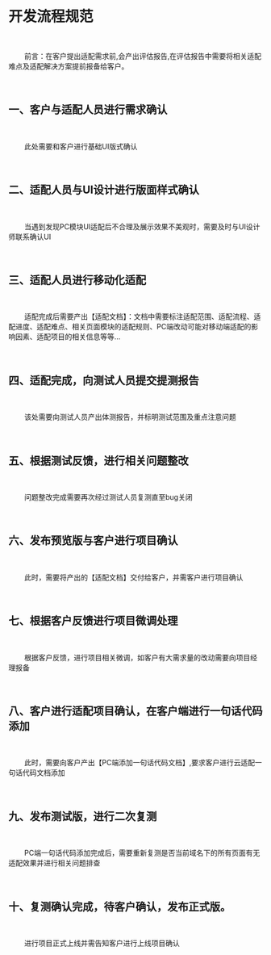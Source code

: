 # 开发流程规范

<br>

&nbsp;&nbsp;&nbsp;&nbsp;&nbsp;&nbsp;&nbsp;&nbsp;前言：在客户提出适配需求前,会产出评估报告,在评估报告中需要将相关适配难点及适配解决方案提前报备给客户。

<br>

## 一、客户与适配人员进行需求确认

<br>

&nbsp;&nbsp;&nbsp;&nbsp;&nbsp;&nbsp;&nbsp;&nbsp;此处需要和客户进行基础UI版式确认

<br>

## 二、适配人员与UI设计进行版面样式确认

<br>

&nbsp;&nbsp;&nbsp;&nbsp;&nbsp;&nbsp;&nbsp;&nbsp;当遇到发现PC模块UI适配后不合理及展示效果不美观时，需要及时与UI设计师联系确认UI

<br>

## 三、适配人员进行移动化适配

<br>

&nbsp;&nbsp;&nbsp;&nbsp;&nbsp;&nbsp;&nbsp;&nbsp;适配完成后需要产出【适配文档】：文档中需要标注适配范围、适配流程、适配进度、适配难点、相关页面模块的适配规则、PC端改动可能对移动端适配的影响因素、适配项目的相关信息等等...

<br>

## 四、适配完成，向测试人员提交提测报告

<br>

&nbsp;&nbsp;&nbsp;&nbsp;&nbsp;&nbsp;&nbsp;&nbsp;该处需要向测试人员产出体测报告，并标明测试范围及重点注意问题

<br>

## 五、根据测试反馈，进行相关问题整改

<br>

&nbsp;&nbsp;&nbsp;&nbsp;&nbsp;&nbsp;&nbsp;&nbsp;问题整改完成需要再次经过测试人员复测直至bug关闭

<br>

## 六、发布预览版与客户进行项目确认

<br>

&nbsp;&nbsp;&nbsp;&nbsp;&nbsp;&nbsp;&nbsp;&nbsp;此时，需要将产出的【适配文档】交付给客户，并需客户进行项目确认

<br>

## 七、根据客户反馈进行项目微调处理

<br>

&nbsp;&nbsp;&nbsp;&nbsp;&nbsp;&nbsp;&nbsp;&nbsp;根据客户反馈，进行项目相关微调，如客户有大需求量的改动需要向项目经理报备

<br>

## 八、客户进行适配项目确认，在客户端进行一句话代码添加

<br>

&nbsp;&nbsp;&nbsp;&nbsp;&nbsp;&nbsp;&nbsp;&nbsp;此时，需要向客户产出【PC端添加一句话代码文档】,要求客户进行云适配一句话代码文档添加

<br>

## 九、发布测试版，进行二次复测

<br>

&nbsp;&nbsp;&nbsp;&nbsp;&nbsp;&nbsp;&nbsp;&nbsp;PC端一句话代码添加完成后，需要重新复测是否当前域名下的所有页面有无适配效果并进行相关问题排查

<br>

## 十、复测确认完成，待客户确认，发布正式版。

<br>

&nbsp;&nbsp;&nbsp;&nbsp;&nbsp;&nbsp;&nbsp;&nbsp;进行项目正式上线并需告知客户进行上线项目确认

<br>